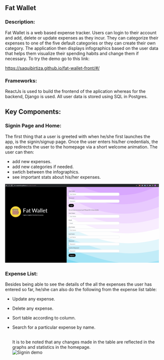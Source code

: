 ## Fat Wallet

### Description:

Fat Wallet is a web based expense tracker. Users can login to their account and add, delete or update expenses as they incur. They can categorize their expenses to one of the five default categories or they can create their own category. The application then displays infographics based on the user data that helps them visualize their spending habits and change them if necessary. To try the demo go to this link:<br />

https://saquibirtiza.github.io/fat-wallet-front/#/

### Frameworks:

ReactJs is used to build the frontend of the aplication whereas for the backend, Django is used. All user data is stored using SQL in Postgres.

## Key Components:

### Signin Page and Home:

The first thing that a user is greeted with when he/she first launches the app, is the signin/signup page. Once the user enters his/her credentials, the app redirects the user to the homepage via a short welcome animation. The user can then:

- add new expenses.
- add new categories if needed.
- swtich between the infographics.
- see important stats about his/her expenses.<br />

![Welcome Page demo](demo/demo1.gif)

### Expense List:

Besides being able to see the details of the all the expenses the user has entered so far, he/she can also do the following from the expense list table:

- Update any expense.
- Delete any expense.
- Sort table according to column.
- Search for a particular expense by name.<br /><br />

  It is to be noted that any changes made in the table are reflected in the graphs and statistics in the homepage. <br />
  ![Signin demo](demo/demo2.gif)
